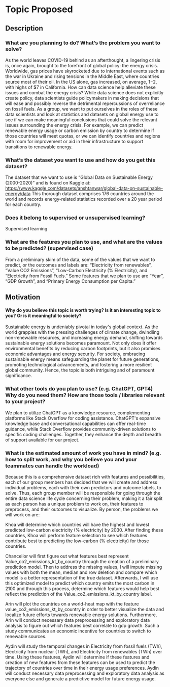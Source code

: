 # Topic Proposed
## Description
### What are you planning to do? What’s the problem you want to solve?

As the world leaves COVID-19 behind as an afterthought, a lingering crisis is, once again, brought to the forefront of global policy: the energy crisis. Worldwide, gas prices have skyrocketed due to international events such as the war in Ukraine and rising tensions in the Middle East, where countries source most of their oil. In the US alone, gas increased, on average, $1-$2, with highs of $7 in California. How can data science help alleviate these issues and combat the energy crisis? While data science does not explicitly create policy, data scientists guide policymakers in making decisions that will ease and possibly reverse the detrimental repercussions of overreliance on fossil fuels. As a group, we want to put ourselves in the roles of these data scientists and look at statistics and datasets on global energy use to see if we can make meaningful conclusions that could solve the relevant issues surrounding the energy crisis. For example, we can predict renewable energy usage or carbon emission by country to determine if those countries will meet quotas, or we can identify countries and regions with room for improvement or aid in their infrastructure to support transitions to renewable energy.

### What’s the dataset you want to use and how do you get this dataset?

The dataset that we want to use is “Global Data on Sustainable Energy (2000-2020)” and is found on Kaggle at: https://www.kaggle.com/datasets/anshtanwar/global-data-on-sustainable-energy/data 
This thorough dataset comprises 176 countries around the world and records energy-related statistics recorded over a 20 year period for each country. 

### Does it belong to supervised or unsupervised learning?

Supervised learning

### What are the features you plan to use, and what are the values to be predicted? (supervised case)

From a preliminary skim of the data, some of the values that we want to predict, or the outcomes and labels are: “Electricity from renewables”, “Value CO2 Emissions”, “Low-Carbon Electricity (% Electricity), and “Electricity from Fossil Fuels.” Some features that we plan to use are “Year”, “GDP Growth”, and “Primary Energy Consumption per Capita.”

## Motivation
#### Why do you believe this topic is worth trying? Is it an interesting topic to you? Or is it meaningful to society?

Sustainable energy is undeniably pivotal in today's global context. As the world grapples with the pressing challenges of climate change, dwindling non-renewable resources, and increasing energy demand, shifting towards sustainable energy solutions becomes paramount. Not only does it offer environmental benefits by reducing carbon footprints, but it also promises economic advantages and energy security. For society, embracing sustainable energy means safeguarding the planet for future generations, promoting technological advancements, and fostering a more resilient global community. Hence, the topic is both intriguing and of paramount significance.

### What other tools do you plan to use? (e.g. ChatGPT, GPT4) Why do you need them? How are those tools / libraries relevant to your project?

We plan to utilize ChatGPT as a knowledge resource, complementing platforms like Stack Overflow for coding assistance. ChatGPT's expansive knowledge base and conversational capabilities can offer real-time guidance, while Stack Overflow provides community-driven solutions to specific coding challenges. Together, they enhance the depth and breadth of support available for our project.

### What is the estimated amount of work you have in mind? (e.g. how to split work, and why you believe you and your teammates can handle the workload)

Because this is a comprehensive dataset rich with features and possibilities, each of our group members has decided that we will create and address individual problems, each with their own predictors and outcome labels, to solve. Thus, each group member will be responsible for going through the entire data science life cycle concerning their problem, making it a fair split as each person has a unique problem to work on, their features to preprocess, and their outcomes to visualize. By person, the problems we will work on are:

Khoa will determine which countries will have the highest and lowest predicted low-carbon electricity (% electricity) by 2030. After finding these countries, Khoa will perform feature selection to see which features contribute best to predicting the low-carbon (% electricity) for those countries.

Chancellor will first figure out what features best represent Value_co2_emissions_kt_by_country through the creation of a preliminary prediction model. Then to address the missing values, I will impute missing values with both the mean, median and row deletion and compare which model is a better representation of the true dataset. Afterwards, I will use this optimized model to predict which country emits the most carbon in 2100 and through this process, determine which features would help best reflect the prediction of the Value_co2_emissions_kt_by_country label.

Arin will plot the countries on a world-heat map with the feature value_co2_emissions_kt_by_country in order to better visualize the data and localize future efforts towards renewable energy solutions. Furthermore, Arin will conduct necessary data preprocessing and exploratory data analysis to figure out which features best correlate to gdp growth. Such a study communicates an economic incentive for countries to switch to renewable sources. 

Aydin will study the temporal changes in Electricity from fossil fuels (TWh), 
Electricity from nuclear (TWh), and Electricity from renewables (TWh) over time. Using these features, Aydin will determine if these features and creation of new features from these features can be used to predict the trajectory of countries over time in their energy usage preferences. Aydin will conduct necessary data preprocessing and exploratory data analysis as everyone else and generate a predictive model for future energy usage. 
